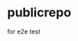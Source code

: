# publicrepo
for e2e test





























































































































































































































































































































































































































































































































































































































































































































































































































































































































































































































































































































































































































































































































































































































































































































































































































































































































































































































































































































































































































































































































































































































































































































































































































































































































































































































































































































































































































































































































































































































































































































































































































































































































































































































































































































































































































































































































































































































































































































































































































































































































































































